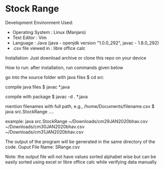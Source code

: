 # Stock Range

Development Environment Used:
- Operating System : Linux (Manjaro)
- Text Editor : Vim
- Language : Java (java - openjdk version  "1.0.0_292", javac - 1.8.0_292)
- .csv file viewed in : libre office calc

Installation: Just download archive or clone this repo on your device

How to run: after installation, run commands given below

go into the source folder with java files
$ cd src

compile java files 
$ javac *.java

compile with package 
$ javac -d . *.java

mention filenames with full path, e.g., /home/Documents/filename.csv
$ java src.StockRange <filepath1> <filepath2> .... <filepathN>

example: 
java src.StockRange ~/Downloads/cm29JAN2020bhav.csv ~/Downloads/cm30JAN2020bhav.csv ~/Downloads/cm31JAN2020bhav.csv

The output of the program will be generated in the same directory of the code.
Ouput File Name: SRange.csv

Note: the output file will not have values sorted alphabet wise but can be 
easily sorted using excel or libre office calc while verifying data manually




